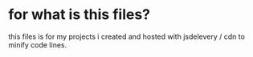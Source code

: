# for what is this files?
this files is for my projects i created and hosted with jsdelevery / cdn to minify code lines.
